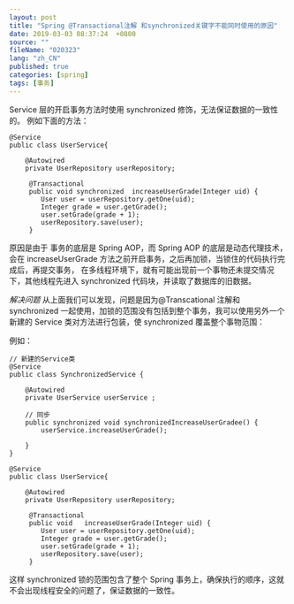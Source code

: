 ```yaml
---
layout: post
title: "Spring @Transactional注解 和synchronized关键字不能同时使用的原因"
date: 2019-03-03 08:37:24  +0800
source: ""
fileName: "020323"
lang: "zh_CN"
published: true
categories: [spring]
tags: [事务]
---
```


Service 层的开启事务方法时使用 synchronized 修饰，无法保证数据的一致性的。
例如下面的方法：

```
@Service
public class UserService{

    @Autowired
    private UserRepository userRepository;

     @Transactional
     public void synchronized  increaseUserGrade(Integer uid) {
        User user = userRepository.getOne(uid);
        Integer grade = user.getGrade();
        user.setGrade(grade + 1);
        userRepository.save(user);
     }

```

原因是由于 事务的底层是 Spring AOP，而 Spring AOP 的底层是动态代理技术，会在 increaseUserGrade 方法之前开启事务，之后再加锁，当锁住的代码执行完成后，再提交事务，
在多线程环境下，就有可能出现前一个事物还未提交情况下，其他线程先进入 synchronized 代码块，并读取了数据库的旧数据。

_解决问题_
从上面我们可以发现，问题是因为@Transcational 注解和 synchronized 一起使用，加锁的范围没有包括到整个事务，我可以使用另外一个 新建的 Service 类对方法进行包装，使 synchronized 覆盖整个事物范围：

例如：

```
// 新建的Service类
@Service
public class SynchronizedService {

    @Autowired
    private UserService userService ;

    // 同步
    public synchronized void synchronizedIncreaseUserGradee() {
        userService.increaseUserGrade();

    }
}

@Service
public class UserService{

    @Autowired
    private UserRepository userRepository;

     @Transactional
     public void   increaseUserGrade(Integer uid) {
        User user = userRepository.getOne(uid);
        Integer grade = user.getGrade();
        user.setGrade(grade + 1);
        userRepository.save(user);
     }

```

这样 synchronized 锁的范围包含了整个 Spring 事务上，确保执行的顺序，这就不会出现线程安全的问题了，保证数据的一致性。
